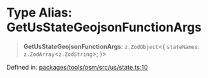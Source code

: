 # Type Alias: GetUsStateGeojsonFunctionArgs

> **GetUsStateGeojsonFunctionArgs**: `z.ZodObject`\<\{ `stateNames`: `z.ZodArray`\<`z.ZodString`\>; \}\>

Defined in: [packages/tools/osm/src/us/state.ts:10](https://github.com/GeoDaCenter/openassistant/blob/bf312b357cb340f1f76fa8b62441fb39bcbce0ce/packages/tools/osm/src/us/state.ts#L10)
